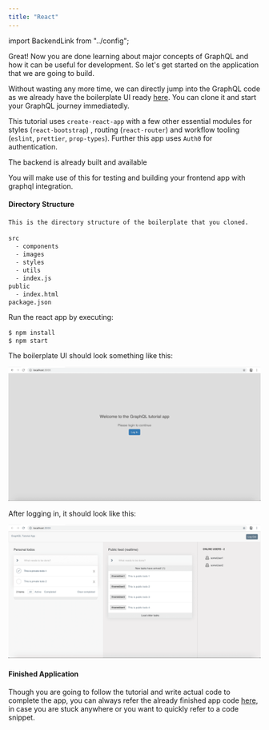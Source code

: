 ```yaml
---
title: "React"
---
```

import BackendLink from "../config";

Great! Now you are done learning about major concepts of GraphQL and how it can be useful for development. So let's get started on the application that we are going to build. 

Without wasting any more time, we can directly jump into the GraphQL code as we already have the boilerplate UI ready [here](https://github.com/hasura/graphql-engine/tree/master/community/learn/graphql-tutorials/tutorials/react-apollo/app-boilerplate). You can clone it and start your GraphQL journey immediatedly.

This tutorial uses `create-react-app` with a few other essential modules for styles (`react-bootstrap`) , routing (`react-router`) and workflow tooling (`eslint`, `prettier`, `prop-types`). 
Further this app uses `Auth0` for authentication.

The backend is already built and available <BackendLink title="here" />

You will make use of this for testing and building your frontend app with graphql integration.

#### Directory Structure

    This is the directory structure of the boilerplate that you cloned.

    src
      - components
      - images
      - styles
      - utils
      - index.js
    public
      - index.html
    package.json

Run the react app by executing:

```
$ npm install
$ npm start
```

The boilerplate UI should look something like this:

![Boilerplate UI](../assets/boilerplate-initial-ui.png)

After logging in, it should look like this:

![Post Logging in](../assets/after-logging-in.png)

#### Finished Application

Though you are going to follow the tutorial and write actual code to complete the app, you can always refer the already finished app code [here](https://github.com/hasura/graphql-engine/tree/master/community/learn/graphql-tutorials/react-apollo/final-app), in case you are stuck anywhere or you want to quickly refer to a code snippet.
